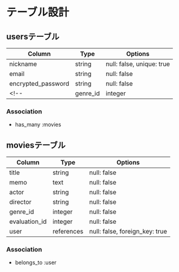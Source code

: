 # テーブル設計

## usersテーブル

| Column                 | Type    | Options                   |
| -----------------------| ------- | --------------------------|
| nickname               | string  | null: false, unique: true |
| email                  | string  | null: false               |
| encrypted_password     | string  | null: false               |
<!-- | genre_id               | integer | null: false | -->

### Association
- has_many :movies

## moviesテーブル

| Column        | Type       | Options                        |
| --------------| -----------| ------------------------------ |
| title         | string     | null: false                    |
| memo          | text       | null: false                    |
| actor         | string     | null: false                    |
| director      | string     | null: false                    |
| genre_id      | integer    | null: false                    |
| evaluation_id | integer    | null: false                    |
| user          | references | null: false, foreign_key: true |

### Association
- belongs_to :user
